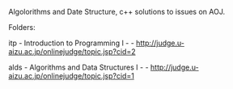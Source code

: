 Algolorithms and Date Structure, c++ solutions to issues on AOJ.

Folders:

itp - Introduction to Programming I - -
      http://judge.u-aizu.ac.jp/onlinejudge/topic.jsp?cid=2

alds - Algorithms and Data Structures I - -
      http://judge.u-aizu.ac.jp/onlinejudge/topic.jsp?cid=1
